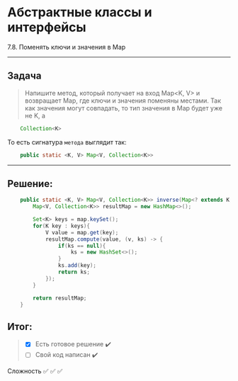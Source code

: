 # Абстрактные классы и интерфейсы 

7.8. Поменять ключи и значения в Map

___

Задача
--------

>Напишите метод, который получает на вход Map<K, V> и возвращает Map, где ключи и значения поменяны местами. Так как значения могут совпадать, то тип значения в Map будет уже не K, а

~~~Java
    Collection<K>
~~~

То есть сигнатура `метода` выглядит так:

~~~Java
    public static <K, V> Map<V, Collection<K>> 
~~~

___
Решение:
--------

~~~Java
    public static <K, V> Map<V, Collection<K>> inverse(Map<? extends K, ? extends V> map){
        Map<V, Collection<K>> resultMap = new HashMap<>();

        Set<K> keys = map.keySet();
        for(K key : keys){
            V value = map.get(key);
            resultMap.compute(value, (v, ks) -> {
                if(ks == null){
                    ks = new HashSet<>();
                }
                ks.add(key);
                return ks;
            });
        }

        return resultMap;
    }
~~~


Итог: 
--------

>- [X] Есть готовое решение :heavy_check_mark:
>- [ ] Свой код написан :heavy_check_mark:

Сложность :white_check_mark: :white_check_mark: :white_check_mark:
